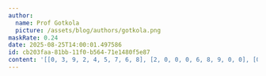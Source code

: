 ```yaml
---
author:
  name: Prof Gotkola
  picture: /assets/blog/authors/gotkola.png
maskRate: 0.24
date: 2025-08-25T14:00:01.497586
id: cb203faa-81bb-11f0-b564-71e1480f5e87
content: '[[0, 3, 9, 2, 4, 5, 7, 6, 8], [2, 0, 0, 0, 6, 8, 9, 0, 0], [0, 0, 6, 0, 9, 0, 5, 4, 0], [5, 9, 8, 0, 1, 4, 2, 0, 6], [0, 0, 0, 6, 8, 2, 4, 5, 9], [4, 6, 2, 0, 7, 9, 1, 8, 3], [7, 8, 4, 9, 3, 1, 6, 2, 5], [6, 5, 0, 8, 0, 7, 3, 9, 4], [9, 2, 3, 4, 5, 6, 8, 1, 7]]'
---
```

